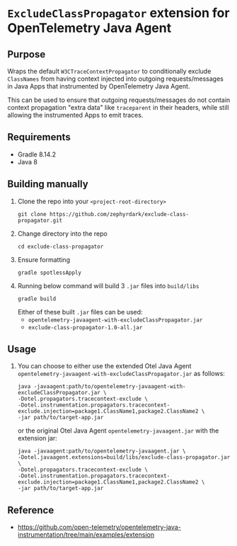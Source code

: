# `ExcludeClassPropagator` extension for OpenTelemetry Java Agent

## Purpose
Wraps the default `W3CTraceContextPropagator` to conditionally exclude `ClassNames` from having context injected into outgoing requests/messages in Java Apps that instrumented by OpenTelemetry Java Agent.

This can be used to ensure that outgoing requests/messages do not contain context propagation "extra data" like `traceparent` in their headers, while still allowing the instrumented Apps to emit traces.

## Requirements
- Gradle 8.14.2
- Java 8

## Building manually
1. Clone the repo into your `<project-root-directory>`
    ```
    git clone https://github.com/zephyrdark/exclude-class-propagator.git
    ```
2. Change directory into the repo
    ```
    cd exclude-class-propagator
    ```
3. Ensure formatting 
    ```
    gradle spotlessApply
    ```
4. Running below command will build 3 `.jar` files into `build/libs`
    ```
    gradle build
    ```
    Either of these built `.jar` files can be used:
    - `opentelemetry-javaagent-with-excludeClassPropagator.jar`
    - `exclude-class-propagator-1.0-all.jar`


## Usage
1. You can choose to either use the extended Otel Java Agent `opentelemetry-javaagent-with-excludeClassPropagator.jar` as follows:
    ```
    java -javaagent:path/to/opentelemetry-javaagent-with-excludeClassPropagator.jar \
    -Dotel.propagators.tracecontext-exclude \
    -Dotel.instrumentation.propagators.tracecontext-exclude.injection=package1.ClassName1,package2.ClassName2 \
    -jar path/to/target-app.jar
    ```
    or the original Otel Java Agent `opentelemetry-javaagent.jar` with the extension jar: 

    ```
    java -javaagent:path/to/opentelemetry-javaagent.jar \
    -Dotel.javaagent.extensions=build/libs/exclude-class-propagator.jar \
    -Dotel.propagators.tracecontext-exclude \
    -Dotel.instrumentation.propagators.tracecontext-exclude.injection=package1.ClassName1,package2.ClassName2 \
    -jar path/to/target-app.jar
    ```


## Reference
- https://github.com/open-telemetry/opentelemetry-java-instrumentation/tree/main/examples/extension
